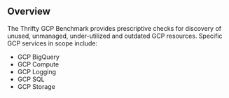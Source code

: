 ## Overview

The Thrifty GCP Benchmark provides prescriptive checks for discovery of unused, unmanaged, under-utilized and outdated GCP resources. Specific GCP services in scope include:

* GCP BigQuery
* GCP Compute
* GCP Logging
* GCP SQL
* GCP Storage